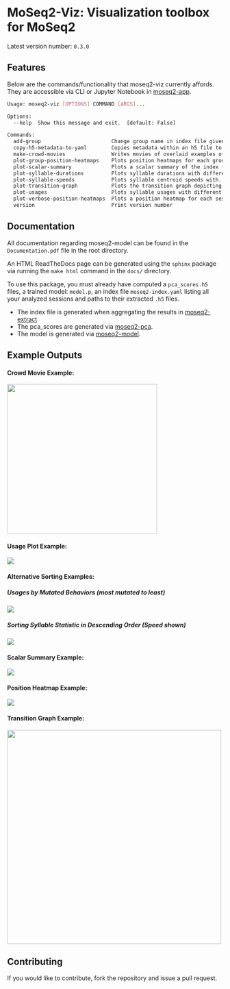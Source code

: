 # MoSeq2-Viz: Visualization toolbox for MoSeq2

Latest version number: `0.3.0`

## Features 

Below are the commands/functionality that moseq2-viz currently affords. 
They are accessible via CLI or Jupyter Notebook in [moseq2-app](https://github.com/dattalab/moseq2-app/tree/release). 
```bash
Usage: moseq2-viz [OPTIONS] COMMAND [ARGS]...

Options:
  --help  Show this message and exit.  [default: False]

Commands:
  add-group                       Change group name in index file given a...
  copy-h5-metadata-to-yaml        Copies metadata within an h5 file to a...
  make-crowd-movies               Writes movies of overlaid examples of the...
  plot-group-position-heatmaps    Plots position heatmaps for each group in...
  plot-scalar-summary             Plots a scalar summary of the index file...
  plot-syllable-durations         Plots syllable durations with different...
  plot-syllable-speeds            Plots syllable centroid speeds with...
  plot-transition-graph           Plots the transition graph depicting the...
  plot-usages                     Plots syllable usages with different...
  plot-verbose-position-heatmaps  Plots a position heatmap for each session...
  version                         Print version number
```

## Documentation

All documentation regarding moseq2-model can be found in the `Documentation.pdf` file in the root directory.

An HTML ReadTheDocs page can be generated using the `sphinx` package via running the `make html` command 
in the `docs/` directory.

To use this package, you must already have computed a `pca_scores.h5` files, a trained model: `model.p`, an index file
 `moseq2-index.yaml` listing all your analyzed sessions and paths to their extracted `.h5` files.  

 - The index file is generated when aggregating the results in [moseq2-extract](https://github.com/dattalab/moseq2-extract/tree/release) 
 - The pca_scores are generated via [moseq2-pca](https://github.com/dattalab/moseq2-pca/tree/release).
 - The model is generated via [moseq2-model](https://github.com/dattalab/moseq2-model/tree/release).
 
 
## Example Outputs

#### Crowd Movie Example:

<img src="https://drive.google.com/uc?export=view&id=1WB-H-3dqmFhEJbP9LCBAkkYldTmwpI7E" width=350 height=350>

#### Usage Plot Example:

<img src="https://drive.google.com/uc?export=view&id=1JiEdBL-sbi6DWw2jykrX4KUuH8RWKEFT">

#### Alternative Sorting Examples:

##### Usages by Mutated Behaviors (most mutated to least)

<img src="https://drive.google.com/uc?export=view&id=1VUACpHMTaNx1hqXtkkjCOJ6uQeo4ImhX">

##### Sorting Syllable Statistic in Descending Order (Speed shown)

<img src="https://drive.google.com/uc?export=view&id=14bJ7JZ9pSPgEtnJs6i7zfXW3GsS5IPAf">


#### Scalar Summary Example:

<img src="https://drive.google.com/uc?export=view&id=11XljpSbU_2Kx_3FTKvGQ00xz-rHwWZu2">

#### Position Heatmap Example:

<img src="https://drive.google.com/uc?export=view&id=1NR3EfhOx2JMTZeQdprVisIcHSHMv-0sb">

#### Transition Graph Example:

<img src="https://drive.google.com/uc?export=view&id=1j-ub8CfbHY5MKksL-PiwLhBLz-q2MiTQ" width=500 height=500>


## Contributing

If you would like to contribute, fork the repository and issue a pull request.  
